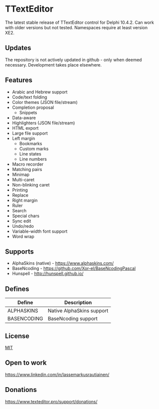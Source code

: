# TTextEditor

The latest stable release of TTextEditor control for Delphi 10.4.2.
Can work with older versions but not tested. Namespaces require at least version XE2.

## Updates

The repository is not actively updated in github - only when deemed necessary. 
Development takes place elsewhere.

## Features

- Arabic and Hebrew support
- Code/text folding
- Color themes (JSON file/stream)
- Completion proposal
  - Snippets
- Data-aware
- Highlighters (JSON file/stream)
- HTML export
- Large file support
- Left margin
	- Bookmarks
	- Custom marks
	- Line states
	- Line numbers
- Macro recorder
- Matching pairs
- Minimap
- Multi-caret
- Non-blinking caret
- Printing
- Replace
- Right margin
- Ruler
- Search
- Special chars
- Sync edit
- Undo/redo
- Variable-width font support
- Word wrap

## Supports

- AlphaSkins (native) - https://www.alphaskins.com/
- BaseNcoding - https://github.com/Xor-el/BaseNcodingPascal
- Hunspell - http://hunspell.github.io/

## Defines

Define | Description
------ | -----------
ALPHASKINS | Native AlphaSkins support
BASENCODING | BaseNcoding support

## License

[MIT](https://github.com/TextEditorPro/TTextEditor/blob/main/LICENSE)

## Open to work

https://www.linkedin.com/in/lassemarkusrautiainen/

## Donations

https://www.texteditor.pro/support/donations/
